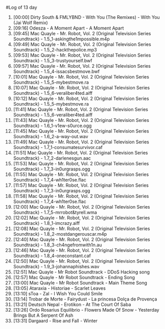 #Log of 13 day

1. [00:00] Dirty South & FMLYBND - With You (The Remixes) - With You (Jai Wolf Remix)
1. [09:16] Odesza - A Moment Apart - A Moment Apart
1. [09:45] Mac Quayle - Mr. Robot, Vol. 2 (Original Television Series Soundtrack) - 1.5_1-askingthe1mpossible.m4p
1. [09:49] Mac Quayle - Mr. Robot, Vol. 2 (Original Television Series Soundtrack) - 1.5_2-hackthepolice.mp3
1. [09:53] Mac Quayle - Mr. Robot, Vol. 2 (Original Television Series Soundtrack) - 1.5_3-trustyourself.bwf
1. [09:57] Mac Quayle - Mr. Robot, Vol. 2 (Original Television Series Soundtrack) - 1.5_4-issacsbestmove.bwf
1. [10:01] Mac Quayle - Mr. Robot, Vol. 2 (Original Television Series Soundtrack) - 1.5_5-mybestmove.ra
1. [10:07] Mac Quayle - Mr. Robot, Vol. 2 (Original Television Series Soundtrack) - 1.5_6-veraliber4ted.aiff
1. [10:12] Mac Quayle - Mr. Robot, Vol. 2 (Original Television Series Soundtrack) - 1.5_5-mybestmove.ra
1. [11:41] Mac Quayle - Mr. Robot, Vol. 2 (Original Television Series Soundtrack) - 1.5_6-veraliber4ted.aiff
1. [11:43] Mac Quayle - Mr. Robot, Vol. 2 (Original Television Series Soundtrack) - 1.6_1-v1ew-s0urce.ogg
1. [11:45] Mac Quayle - Mr. Robot, Vol. 2 (Original Television Series Soundtrack) - 1.6_2-a-way-out.wav
1. [11:49] Mac Quayle - Mr. Robot, Vol. 2 (Original Television Series Soundtrack) - 1.7_1-consumatesurvivor.caf
1. [11:51] Mac Quayle - Mr. Robot, Vol. 2 (Original Television Series Soundtrack) - 1.7_2-darlenesgun.aac
1. [11:53] Mac Quayle - Mr. Robot, Vol. 2 (Original Television Series Soundtrack) - 1.7_3-in0urgrasps.ogg
1. [11:55] Mac Quayle - Mr. Robot, Vol. 2 (Original Television Series Soundtrack) - 1.7_4-wh1ter0se.flac
1. [11:57] Mac Quayle - Mr. Robot, Vol. 2 (Original Television Series Soundtrack) - 1.7_3-in0urgrasps.ogg
1. [11:58] Mac Quayle - Mr. Robot, Vol. 2 (Original Television Series Soundtrack) - 1.7_4-wh1ter0se.flac
1. [12:00] Mac Quayle - Mr. Robot, Vol. 2 (Original Television Series Soundtrack) - 1.7_5-mrrobot&tyrell.wma
1. [12:02] Mac Quayle - Mr. Robot, Vol. 2 (Original Television Series Soundtrack) - 1.8_1-imcrazy.aiff
1. [12:08] Mac Quayle - Mr. Robot, Vol. 2 (Original Television Series Soundtrack) - 1.8_2-mostdangerouscar.m4p
1. [12:40] Mac Quayle - Mr. Robot, Vol. 2 (Original Television Series Soundtrack) - 1.8_3-ch4ngefromwith1n.au
1. [12:46] Mac Quayle - Mr. Robot, Vol. 2 (Original Television Series Soundtrack) - 1.8_4-oneconstant.caf
1. [12:50] Mac Quayle - Mr. Robot, Vol. 2 (Original Television Series Soundtrack) - 1.9_3-johannaphishes.wav
1. [12:51] Mac Quayle - Mr Robot Soundtrack - DDoS Hacking song
1. [12:57] Mac Quayle - Mr Robot Soundtrack - Ending Song
1. [13:00] Mac Quayle - Mr Robot Soundtrack - Main Theme Song
1. [13:05] Ataraxia - Historiae - Scarlet Leaves
1. [13:10] sToa - Zal - I Wish You Could Smile
1. [13:14] Trobar de Morte - Fairydust - La princesa Dolça de Provença
1. [13:21] Deutsch Nepal - Erotikon - At The Court Of Saba
1. [13:26] Ordo Rosarius Equilibrio - Flowers Made Of Snow - Yesterday Brings But A Serpent Of Ash
1. [13:31] Dargaard - Rise and Fall - Winter
